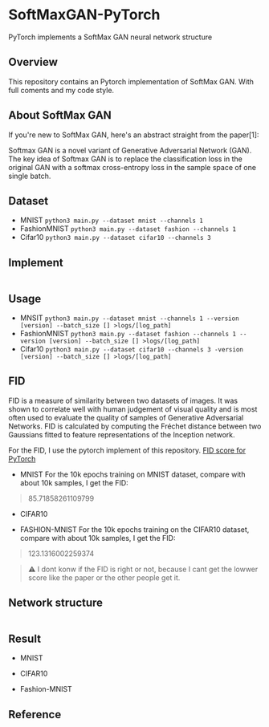 # SoftMaxGAN-PyTorch
PyTorch implements a SoftMax GAN neural network structure
## Overview
This repository contains an Pytorch implementation of SoftMax GAN.
With full coments and my code style.

## About SoftMax GAN
If you're new to SoftMax GAN, here's an abstract straight from the paper[1]:

Softmax GAN is a novel variant of Generative Adversarial Network (GAN). The key idea of Softmax GAN is to replace the classification loss in the original GAN with a softmax cross-entropy loss in the sample space of one single batch.

## Dataset 
- MNIST
`python3 main.py --dataset mnist --channels 1`
- FashionMNIST
`python3 main.py --dataset fashion --channels 1`
- Cifar10
`python3 main.py --dataset cifar10 --channels 3`

## Implement
``` python

```

## Usage
- MNSIT
`python3 main.py --dataset mnist --channels 1 --version [version] --batch_size [] >logs/[log_path]`
- FashionMNIST
`python3 main.py --dataset fashion --channels 1 --version [version] --batch_size [] >logs/[log_path]`
- Cifar10
`python3 main.py --dataset cifar10 --channels 3 -version [version] --batch_size [] >logs/[log_path]`

## FID
FID is a measure of similarity between two datasets of images. It was shown to correlate well with human judgement of visual quality and is most often used to evaluate the quality of samples of Generative Adversarial Networks. FID is calculated by computing the Fréchet distance between two Gaussians fitted to feature representations of the Inception network.

For the FID, I use the pytorch implement of this repository. [FID score for PyTorch](https://github.com/mseitzer/pytorch-fid)

- MNIST
For the 10k epochs training on MNIST dataset, compare with about 10k samples, I get the FID: 
> 85.71858261109799
- CIFAR10
<!-- For the 10k epochs training on the CIFAR10 dataset, compare with about 10k samples, I get the FID: 
> 108.10053254296571 :warning: I think this test is failing, the reason dont konw why. -->
- FASHION-MNIST
For the 10k epochs training on the CIFAR10 dataset, compare with about 10k samples, I get the FID: 
>   123.1316002259374

> :warning: I dont konw if the FID is right or not, because I cant get the lowwer score like the paper or the other people get it. 
## Network structure
``` python

```
## Result
- MNIST  
<!-- ![9900_MNSIT](img/9900_MNIST.png) -->
- CIFAR10  
<!-- ![9900_cifar10](img/9900_cifar10.png) -->
- Fashion-MNIST
<!-- ![9900_fashion](img/9900_fashion.png) -->
## Reference
<!-- 1. [SAGAN](http://arxiv.org/abs/1805.08318) -->